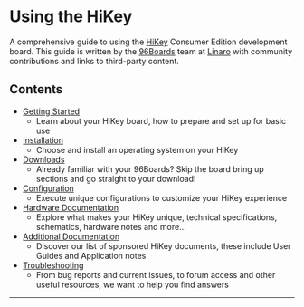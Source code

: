 # Using the HiKey

A comprehensive guide to using the [HiKey](https://www.96boards.org/products/ce/hikey/) Consumer Edition development board. This guide is written by the [96Boards](https://www.96boards.org) team at [Linaro](http://www.linaro.org) with community contributions and links to third-party content.

## Contents

- [Getting Started](Quickstart/README.md)
   - Learn about your HiKey board, how to prepare and set up for basic use
- [Installation](Installation/README.md)
   - Choose and install an operating system on your HiKey
- [Downloads](Downloads/README.md)
   - Already familiar with your 96Boards? Skip the board bring up sections and go straight to your download!
- [Configuration](Configuration/README.md)
   - Execute unique configurations to customize your HiKey experience
- [Hardware Documentation](HardwareDocs/README.md)
   - Explore what makes your HiKey unique, technical specifications, schematics, hardware notes and more...
- [Additional Documentation](AdditionalDocs/README.md)
   - Discover our list of sponsored HiKey documents, these include User Guides and Application notes
- [Troubleshooting](Troubleshooting/README.md)
   - From bug reports and current issues, to forum access and other useful resources, we want to help you find answers   

***
